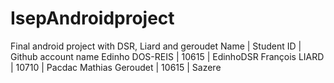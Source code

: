 # IsepAndroidproject
Final android project with DSR, Liard and geroudet
Name | Student ID | Github account name
Edinho DOS-REIS | 10615 | EdinhoDSR
François LIARD | 10710 | Pacdac
Mathias Geroudet | 10615 | Sazere
